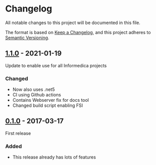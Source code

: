 # Changelog

All notable changes to this project will be documented in this file.

The format is based on [Keep a Changelog](https://keepachangelog.com/en/1.0.0/),
and this project adheres to [Semantic Versioning](https://semver.org/spec/v2.0.0.html).

## [1.1.0] - 2021-01-19

Update to enable use for all Informedica projects

### Changed
- Now also uses .net5
- CI using Github actions
- Contains Webserver fix for docs tool
- Changed build script enabling FSI

## [0.1.0] - 2017-03-17

First release

### Added
- This release already has lots of features

[Unreleased]: https://github.com/informedica/Informedica.Build.Template/compare/v1.1.0...HEAD
[1.1.0]: https://github.com/informedica/Informedica.Build.Template/compare/v0.1.0...v1.1.0
[0.1.0]: https://github.com/informedica/Informedica.Build.Template.git/releases/tag/v0.1.0
